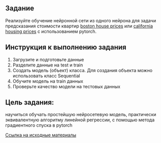 ## Задание
Реализуйте обучение нейронной сети из одного нейрона для задачи предсказания стоимости квартир [boston house prices](https://github.com/KBAHTNET/ai_learning/blob/main/Linear%20regression/Boston%20House%20Prices.csv) или [california housing prices](https://github.com/KBAHTNET/ai_learning/blob/main/Linear%20regression/California%20Housing%20Prices.csv) с использованием pytorch.

## Инструкция к выполнению задания

1. Загрузите и подготовьте данные
2. Разделите данные на test и train
3. Создать модель (объект) класса. Для создания объекта можно использовать класс Sequential
4. Обучите модель на train данных
5. Проверьте качество модели на тестовых данных

## Цель задания:
научиться обучать простейшую нейросетевую модель, практически эквивалентную алгоритму линейной регрессии, с помощью метода градиентного спуска в pytorch

[Ссылка на исходные материалы](https://github.com/netology-ds-team/DLL/tree/main/DLL-materials)
